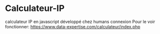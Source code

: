 # Calculateur-IP
calculateur IP en javascript développé chez humans connexion
Pour le voir fonctionner:
https://www.data-expertise.com/calculateur/index.php
